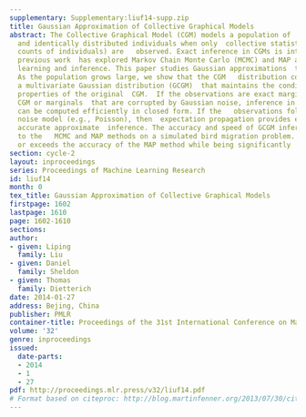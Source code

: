 ```yaml
---
supplementary: Supplementary:liuf14-supp.zip
title: Gaussian Approximation of Collective Graphical Models
abstract: The Collective Graphical Model (CGM) models a population of  independent
  and identically distributed individuals when only  collective statistics (i.e.,
  counts of individuals) are   observed. Exact inference in CGMs is intractable, and
  previous work  has explored Markov Chain Monte Carlo (MCMC) and MAP approximations  for
  learning and inference. This paper studies Gaussian approximations  to the CGM.
  As the population grows large, we show that the CGM   distribution converges to
  a multivariate Gaussian distribution (GCGM)  that maintains the conditional independence
  properties of the original  CGM.  If the observations are exact marginals of the
  CGM or marginals  that are corrupted by Gaussian noise, inference in the GCGM  approximation
  can be computed efficiently in closed form. If the   observations follow a different
  noise model (e.g., Poisson), then  expectation propagation provides efficient and
  accurate approximate  inference. The accuracy and speed of GCGM inference is compared
  to the   MCMC and MAP methods on a simulated bird migration problem. The GCGM  matches
  or exceeds the accuracy of the MAP method while being significantly  faster.
section: cycle-2
layout: inproceedings
series: Proceedings of Machine Learning Research
id: liuf14
month: 0
tex_title: Gaussian Approximation of Collective Graphical Models
firstpage: 1602
lastpage: 1610
page: 1602-1610
sections: 
author:
- given: Liping
  family: Liu
- given: Daniel
  family: Sheldon
- given: Thomas
  family: Dietterich
date: 2014-01-27
address: Bejing, China
publisher: PMLR
container-title: Proceedings of the 31st International Conference on Machine Learning
volume: '32'
genre: inproceedings
issued:
  date-parts:
  - 2014
  - 1
  - 27
pdf: http://proceedings.mlr.press/v32/liuf14.pdf
# Format based on citeproc: http://blog.martinfenner.org/2013/07/30/citeproc-yaml-for-bibliographies/
---
```

